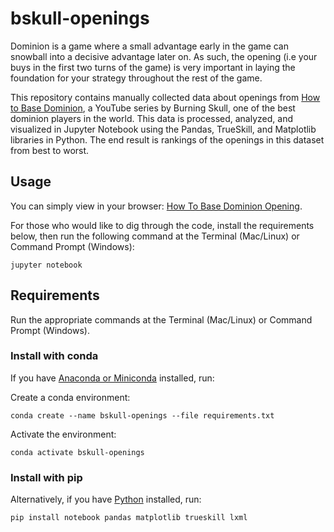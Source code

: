 # bskull-openings

Dominion is a game where a small advantage early in the game can snowball into a decisive advantage later on. As such, the opening (i.e your buys in the first two turns of the game) is very important in laying the foundation for your strategy throughout the rest of the game.

This repository contains manually collected data about openings from [How to Base Dominion](https://www.youtube.com/watch?v=JpPtxyGNGcg&list=PLtkTUMIr-WmKZCd4Q_KnrKtNJKR-vpC8a), a YouTube series by Burning Skull, one of the best dominion players in the world. This data is processed, analyzed, and visualized in Jupyter Notebook using the Pandas, TrueSkill, and Matplotlib libraries in Python. The end result is rankings of the openings in this dataset from best to worst.

## Usage
You can simply view in your browser: [How To Base Dominion Opening](https://github.com/zuirod/bskull-openings/blob/main/How%20to%20Base%20Dominion%20Opening.ipynb).

For those who would like to dig through the code, install the requirements below, then run the following command at the Terminal (Mac/Linux) or Command Prompt (Windows):

```jupyter notebook```

## Requirements

Run the appropriate commands at the Terminal (Mac/Linux) or Command Prompt (Windows).

### Install with conda

If you have [Anaconda or Miniconda](https://docs.conda.io/projects/continuumio-conda/en/latest/user-guide/install/index.html) installed, run:

Create a conda environment:

```conda create --name bskull-openings --file requirements.txt```

Activate the environment:

```conda activate bskull-openings```

### Install with pip

Alternatively, if you have [Python](https://www.python.org/downloads/) installed, run:

```pip install notebook pandas matplotlib trueskill lxml```
